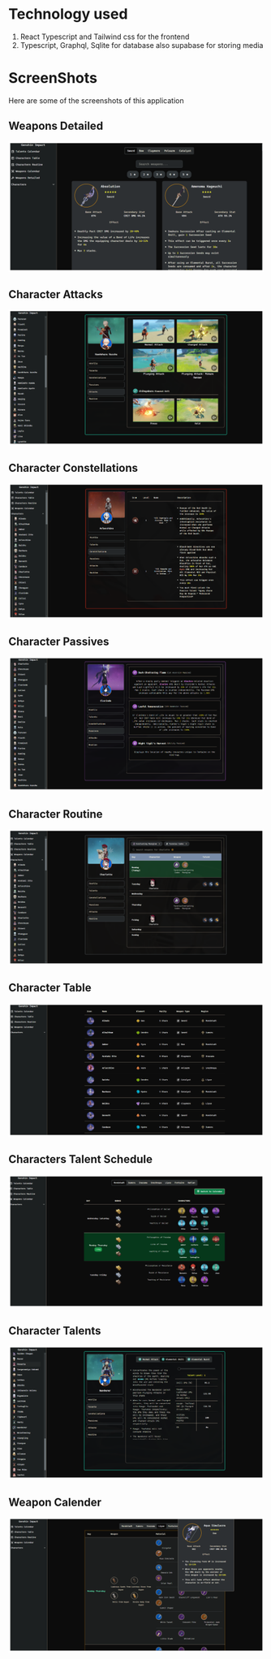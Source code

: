 # Technology used

1. React Typescript and Tailwind css for the frontend
2. Typescript, Graphql, Sqlite for database also supabase for storing media

# ScreenShots

Here are some of the screenshots of this application

## Weapons Detailed

![Weapons-Detailed](./images/weapons-detailed.png)

## Character Attacks

![Character-Attacks](./images/character-attacks.png)

## Character Constellations

![Character-Constellations](./images/character-constellations.png)

## Character  Passives

![Character-Passives](./images/character-passives.png)

## Character Routine

![Character-Single-Routine](./images/character-single-routine.png)

## Character Table

![Character-table](./images/character-table.png)

## Characters Talent Schedule

![Character-talent-Schedule](./images/character-talent-schedule.png)

## Character Talents

![Character-talents](./images/character-talents.png)

## Weapon Calender

![Weapon-Schedule](./images/weapon-schedule.png)
